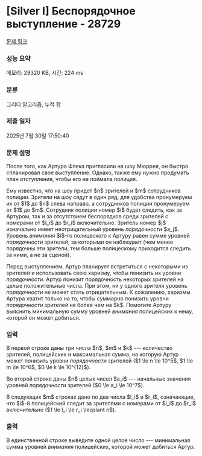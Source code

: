 # [Silver I] Беспорядочное выступление - 28729 

[문제 링크](https://www.acmicpc.net/problem/28729) 

### 성능 요약

메모리: 29320 KB, 시간: 224 ms

### 분류

그리디 알고리즘, 누적 합

### 제출 일자

2025년 7월 30일 17:50:40

### 문제 설명

<p>После того, как Артура Флека пригласили на шоу Мюррея, он быстро спланировал свое выступление. Однако, также ему нужно продумать план отступления, чтобы его не поймала полиция.</p>

<p>Ему известно, что на шоу придет $n$ зрителей и $m$ сотрудников полиции. Зрители на шоу сядут в один ряд, для удобства пронумеруем их от $1$ до $n$ слева направо, а сотрудников полиции пронумеруем от $1$ до $m$. Сотрудник полиции номер $i$ будет следить, как за Артуром, так и за отсутствием беспорядков среди зрителей с номерами от $l_i$ до $r_i$ включительно. Зритель номер $j$ изначально имеет неотрицательный уровень <em>порядочности</em> $a_j$. Уровень <em>внимания</em> $i$-го полицеского к Артуру равен сумме уровней <em>порядочности</em> зрителей, за которыми он наблюдает (чем менее порядочны эти зрители, тем больше полицескому приходится следить за ними, а не за сценой).</p>

<p>Перед выступлением, Артур планирует встретиться с некоторыми из зрителей и использовать свою харизму, чтобы понизить их уровни <em>порядочности</em>. Артур понизит порядочность некоторых зрителей на целые положительные числа. При этом, ни у одного зрителя уровень <em>порядочности</em> не может стать отрицательным. К сожалению, харизмы Артура хватит только на то, чтобы суммарно понизить уровни <em>порядочности</em> зрителей не более чем на $k$. Помогите Артуру выяснить минимальную сумму уровней <em>внимания</em> полицейских к нему, которой он может добиться.</p>

### 입력 

 <p>В первой строке даны три числа $n$, $m$ и $k$ --- количество зрителей, полицейских и максимальная сумма, на которую Артур может понизить уровни <em>порядочности</em> зрителей ($1 \le n \le 10^5$, $1 \le m \le 10^6$, $0 \le k \le 10^{12}$).</p>

<p>Во второй строке даны $n$ целых чисел $a_i$ --- начальные значения уровней <em>порядочности</em> зрителей ($0 \le a_i \le 10^7$).</p>

<p>В следующих $m$ строках дано по два числа $l_i$ и $r_i$, означающие, что $i$-й полицейский следит за зрителями с номерами от $l_i$ до $r_i$ включительно ($1 \le l_i \le r_i \leqslant n$).</p>

### 출력 

 <p>В единственной строке выведите одной целое число --- минимальная сумма уровней <em>внимания</em> полицейских, которой может добиться Артур.</p>

